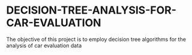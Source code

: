 # DECISION-TREE-ANALYSIS-FOR-CAR-EVALUATION
The objective of this project is to employ decision tree algorithms for  the analysis of car evaluation data
